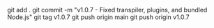 git add .
git commit -m "v1.0.7 - Fixed transpiler, plugins, and bundled Node.js"
git tag v1.0.7
git push origin main
git push origin v1.0.7